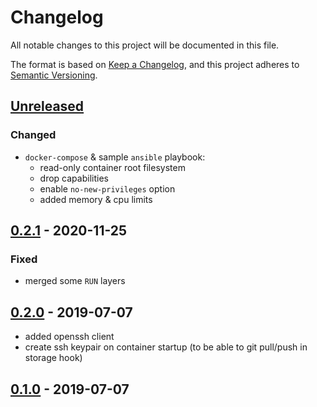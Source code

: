 # Changelog
All notable changes to this project will be documented in this file.

The format is based on [Keep a Changelog](https://keepachangelog.com/en/1.0.0/),
and this project adheres to [Semantic Versioning](https://semver.org/spec/v2.0.0.html).

## [Unreleased]
### Changed
- `docker-compose` & sample `ansible` playbook:
   - read-only container root filesystem
   - drop capabilities
   - enable `no-new-privileges` option
   - added memory & cpu limits

## [0.2.1] - 2020-11-25
### Fixed
- merged some `RUN` layers

## [0.2.0] - 2019-07-07
- added openssh client
- create ssh keypair on container startup
  (to be able to git pull/push in storage hook)

## [0.1.0] - 2019-07-07

[Unreleased]: https://github.com/fphammerle/docker-radicale/compare/0.2.1...HEAD
[0.2.1]: https://github.com/fphammerle/docker-radicale/compare/0.2.0...0.2.1
[0.2.0]: https://github.com/fphammerle/docker-radicale/compare/0.1.0...0.2.0
[0.1.0]: https://github.com/fphammerle/docker-radicale/tree/0.1.0
